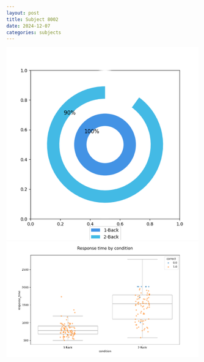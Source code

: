```yaml
---
layout: post
title: Subject 8002
date: 2024-12-07
categories: subjects
---
```


![](data/8002/run-22/8002_accuracy_by_condition.png)
![](data/8002/run-22/8002_response_time_by_condition.png)
